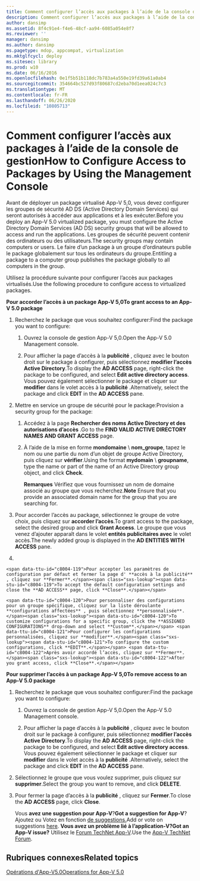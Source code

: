 ```yaml
---
title: Comment configurer l’accès aux packages à l’aide de la console de gestion
description: Comment configurer l’accès aux packages à l’aide de la console de gestion
author: dansimp
ms.assetid: 8f4c91e4-f4e6-48cf-aa94-6085a054e8f7
ms.reviewer: ''
manager: dansimp
ms.author: dansimp
ms.pagetype: mdop, appcompat, virtualization
ms.mktglfcycl: deploy
ms.sitesec: library
ms.prod: w10
ms.date: 06/16/2016
ms.openlocfilehash: 0e1f5b51b118dc7b783a4a550e19fd39a61a0ab4
ms.sourcegitcommit: 354664bc527d93f80687cd2eba70d1eea024c7c3
ms.translationtype: MT
ms.contentlocale: fr-FR
ms.lasthandoff: 06/26/2020
ms.locfileid: "10805713"
---
```

# <span data-ttu-id="c8004-103">Comment configurer l’accès aux packages à l’aide de la console de gestion</span><span class="sxs-lookup"><span data-stu-id="c8004-103">How to Configure Access to Packages by Using the Management Console</span></span>


<span data-ttu-id="c8004-104">Avant de déployer un package virtualisé App-V 5,0, vous devez configurer les groupes de sécurité AD DS (Active Directory Domain Services) qui seront autorisés à accéder aux applications et à les exécuter.</span><span class="sxs-lookup"><span data-stu-id="c8004-104">Before you deploy an App-V 5.0 virtualized package, you must configure the Active Directory Domain Services (AD DS) security groups that will be allowed to access and run the applications.</span></span> <span data-ttu-id="c8004-105">Les groupes de sécurité peuvent contenir des ordinateurs ou des utilisateurs.</span><span class="sxs-lookup"><span data-stu-id="c8004-105">The security groups may contain computers or users.</span></span> <span data-ttu-id="c8004-106">Le faire d’un package à un groupe d’ordinateurs publie le package globalement sur tous les ordinateurs du groupe.</span><span class="sxs-lookup"><span data-stu-id="c8004-106">Entitling a package to a computer group publishes the package globally to all computers in the group.</span></span>

<span data-ttu-id="c8004-107">Utilisez la procédure suivante pour configurer l’accès aux packages virtualisés.</span><span class="sxs-lookup"><span data-stu-id="c8004-107">Use the following procedure to configure access to virtualized packages.</span></span>

**<span data-ttu-id="c8004-108">Pour accorder l’accès à un package App-V 5,0</span><span class="sxs-lookup"><span data-stu-id="c8004-108">To grant access to an App-V 5.0 package</span></span>**

1.  <span data-ttu-id="c8004-109">Recherchez le package que vous souhaitez configurer:</span><span class="sxs-lookup"><span data-stu-id="c8004-109">Find the package you want to configure:</span></span>

    1.  <span data-ttu-id="c8004-110">Ouvrez la console de gestion App-V 5,0.</span><span class="sxs-lookup"><span data-stu-id="c8004-110">Open the App-V 5.0 Management console.</span></span>

    2.  <span data-ttu-id="c8004-111">Pour afficher la page d’accès à la **publicité** , cliquez avec le bouton droit sur le package à configurer, puis sélectionnez **modifier l’accès Active Directory**.</span><span class="sxs-lookup"><span data-stu-id="c8004-111">To display the **AD ACCESS** page, right-click the package to be configured, and select **Edit active directory access**.</span></span> <span data-ttu-id="c8004-112">Vous pouvez également sélectionner le package et cliquer sur **modifier** dans le volet accès à la **publicité** .</span><span class="sxs-lookup"><span data-stu-id="c8004-112">Alternatively, select the package and click **EDIT** in the **AD ACCESS** pane.</span></span>

2.  <span data-ttu-id="c8004-113">Mettre en service un groupe de sécurité pour le package:</span><span class="sxs-lookup"><span data-stu-id="c8004-113">Provision a security group for the package:</span></span>

    1.  <span data-ttu-id="c8004-114">Accédez à la page **Rechercher des noms Active Directory et des autorisations d’accès** .</span><span class="sxs-lookup"><span data-stu-id="c8004-114">Go to the **FIND VALID ACTIVE DIRECTORY NAMES AND GRANT ACCESS** page.</span></span>

    2.  <span data-ttu-id="c8004-115">À l’aide de la mise en forme **mondomaine**  \\  **nom_groupe**, tapez le nom ou une partie du nom d’un objet de groupe Active Directory, puis cliquez sur **vérifier**.</span><span class="sxs-lookup"><span data-stu-id="c8004-115">Using the format **mydomain** \\ **groupname**, type the name or part of the name of an Active Directory group object, and click **Check**.</span></span>

        <span data-ttu-id="c8004-116">**Remarques**  Vérifiez que vous fournissez un nom de domaine associé au groupe que vous recherchez.</span><span class="sxs-lookup"><span data-stu-id="c8004-116">**Note** Ensure that you provide an associated domain name for the group that you are searching for.</span></span>

         

3.  <span data-ttu-id="c8004-117">Pour accorder l’accès au package, sélectionnez le groupe de votre choix, puis cliquez sur **accorder l’accès**.</span><span class="sxs-lookup"><span data-stu-id="c8004-117">To grant access to the package, select the desired group and click **Grant Access**.</span></span> <span data-ttu-id="c8004-118">Le groupe que vous venez d’ajouter apparaît dans le volet **entités publicitaires avec** le volet accès.</span><span class="sxs-lookup"><span data-stu-id="c8004-118">The newly added group is displayed in the **AD ENTITIES WITH ACCESS** pane.</span></span>

4.  

    <span data-ttu-id="c8004-119">Pour accepter les paramètres de configuration par défaut et fermer la page d' **accès à la publicité** , cliquez sur **Fermer**.</span><span class="sxs-lookup"><span data-stu-id="c8004-119">To accept the default configuration settings and close the **AD ACCESS** page, click **Close**.</span></span>

    <span data-ttu-id="c8004-120">Pour personnaliser des configurations pour un groupe spécifique, cliquez sur la liste déroulante **configurations affectées** , puis sélectionnez **personnalisée**.</span><span class="sxs-lookup"><span data-stu-id="c8004-120">To customize configurations for a specific group, click the **ASSIGNED CONFIGURATIONS** drop-down and select **Custom**.</span></span> <span data-ttu-id="c8004-121">Pour configurer les configurations personnalisées, cliquez sur **modifier**.</span><span class="sxs-lookup"><span data-stu-id="c8004-121">To configure the custom configurations, click **EDIT**.</span></span> <span data-ttu-id="c8004-122">Après avoir accordé l’accès, cliquez sur **Fermer**.</span><span class="sxs-lookup"><span data-stu-id="c8004-122">After you grant access, click **Close**.</span></span>

**<span data-ttu-id="c8004-123">Pour supprimer l’accès à un package App-V 5,0</span><span class="sxs-lookup"><span data-stu-id="c8004-123">To remove access to an App-V 5.0 package</span></span>**

1.  <span data-ttu-id="c8004-124">Recherchez le package que vous souhaitez configurer:</span><span class="sxs-lookup"><span data-stu-id="c8004-124">Find the package you want to configure:</span></span>

    1.  <span data-ttu-id="c8004-125">Ouvrez la console de gestion App-V 5,0.</span><span class="sxs-lookup"><span data-stu-id="c8004-125">Open the App-V 5.0 Management console.</span></span>

    2.  <span data-ttu-id="c8004-126">Pour afficher la page d’accès à la **publicité** , cliquez avec le bouton droit sur le package à configurer, puis sélectionnez **modifier l’accès Active Directory**.</span><span class="sxs-lookup"><span data-stu-id="c8004-126">To display the **AD ACCESS** page, right-click the package to be configured, and select **Edit active directory access**.</span></span> <span data-ttu-id="c8004-127">Vous pouvez également sélectionner le package et cliquer sur **modifier** dans le volet accès à la **publicité** .</span><span class="sxs-lookup"><span data-stu-id="c8004-127">Alternatively, select the package and click **EDIT** in the **AD ACCESS** pane.</span></span>

2.  <span data-ttu-id="c8004-128">Sélectionnez le groupe que vous voulez supprimer, puis cliquez sur **supprimer**.</span><span class="sxs-lookup"><span data-stu-id="c8004-128">Select the group you want to remove, and click **DELETE**.</span></span>

3.  <span data-ttu-id="c8004-129">Pour fermer la page d’accès à la **publicité** , cliquez sur **Fermer**.</span><span class="sxs-lookup"><span data-stu-id="c8004-129">To close the **AD ACCESS** page, click **Close**.</span></span>

    <span data-ttu-id="c8004-130">Vous **avez une suggestion pour App-V**?</span><span class="sxs-lookup"><span data-stu-id="c8004-130">**Got a suggestion for App-V**?</span></span> <span data-ttu-id="c8004-131">Ajoutez ou Votez en fonction [de suggestions.](http://appv.uservoice.com/forums/280448-microsoft-application-virtualization)</span><span class="sxs-lookup"><span data-stu-id="c8004-131">Add or vote on suggestions [here](http://appv.uservoice.com/forums/280448-microsoft-application-virtualization).</span></span> **<span data-ttu-id="c8004-132">Vous avez un problème lié à l’application-V?</span><span class="sxs-lookup"><span data-stu-id="c8004-132">Got an App-V issue?</span></span>** <span data-ttu-id="c8004-133">Utilisez le [Forum TechNet App-V](https://social.technet.microsoft.com/Forums/home?forum=mdopappv).</span><span class="sxs-lookup"><span data-stu-id="c8004-133">Use the [App-V TechNet Forum](https://social.technet.microsoft.com/Forums/home?forum=mdopappv).</span></span>

## <span data-ttu-id="c8004-134">Rubriques connexes</span><span class="sxs-lookup"><span data-stu-id="c8004-134">Related topics</span></span>


[<span data-ttu-id="c8004-135">Opérations d'App-V5.0</span><span class="sxs-lookup"><span data-stu-id="c8004-135">Operations for App-V 5.0</span></span>](operations-for-app-v-50.md)

 

 





